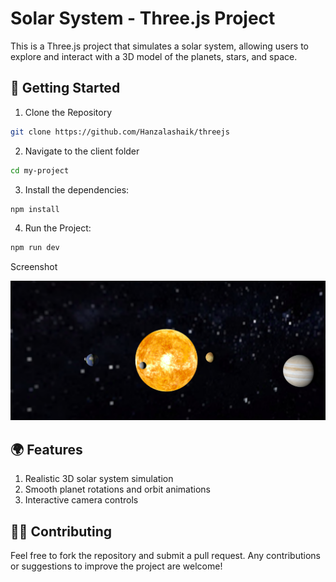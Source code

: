 # Solar System - Three.js Project

This is a Three.js project that simulates a solar system, allowing users to explore and interact with a 3D model of the planets, stars, and space.

## 🚀 Getting Started

1. Clone the Repository

```bash
git clone https://github.com/Hanzalashaik/threejs
```

2. Navigate to the client folder

```bash
cd my-project
```

3. Install the dependencies:

```bash
npm install
```

4. Run the Project:

```bash
npm run dev
```

Screenshot

![Image](https://github.com/Hanzalashaik/threejs/blob/main/assets/solarsystem.png "Image")

## 🌍 Features

1. Realistic 3D solar system simulation
2. Smooth planet rotations and orbit animations
3. Interactive camera controls

## 🧑‍💻 Contributing

Feel free to fork the repository and submit a pull request. Any contributions or suggestions to improve the project are welcome!

